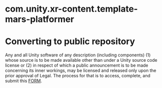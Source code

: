 # com.unity.xr-content.template-mars-platformer
# Converting to public repository
Any and all Unity software of any description (including components) (1) whose source is to be made available other than under a Unity source code license or (2) in respect of which a public announcement is to be made concerning its inner workings, may be licensed and released only upon the prior approval of Legal.
The process for that is to access, complete, and submit this [FORM](https://docs.google.com/forms/d/e/1FAIpQLSe3H6PARLPIkWVjdB_zMvuIuIVtrqNiGlEt1yshkMCmCMirvA/viewform).
